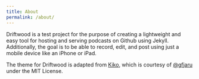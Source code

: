 ```yaml
---
title: About
permalink: /about/
---
```


Driftwood is a test project for the purpose of creating a lightweight and easy tool for hosting and serving podcasts on Github using Jekyll. Additionally, the goal is to be able to record, edit, and post using just a mobile device like an iPhone or iPad. 

The theme for Driftwood is adapted from <a href="http://github.com/gfjaru/Kiko">Kiko</a>, which is courtesy of [@gfjaru](https://twitter.com/gfjaru) under the MIT License.